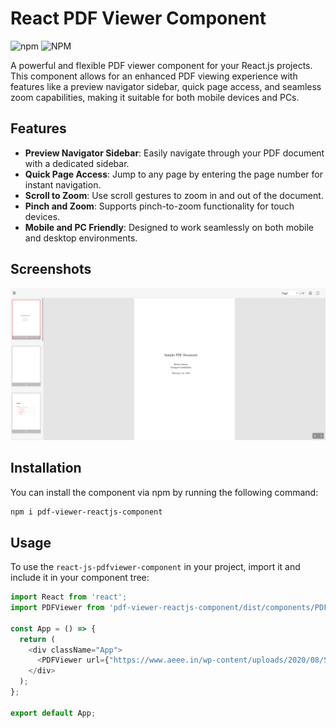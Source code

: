 # React PDF Viewer Component
![npm](https://img.shields.io/npm/v/pdf-viewer-reactjs) ![NPM](https://img.shields.io/npm/l/pdf-viewer-reactjs)

A powerful and flexible PDF viewer component for your React.js projects. This component allows for an enhanced PDF viewing experience with features like a preview navigator sidebar, quick page access, and seamless zoom capabilities, making it suitable for both mobile devices and PCs.

## Features

- **Preview Navigator Sidebar**: Easily navigate through your PDF document with a dedicated sidebar.
- **Quick Page Access**: Jump to any page by entering the page number for instant navigation.
- **Scroll to Zoom**: Use scroll gestures to zoom in and out of the document.
- **Pinch and Zoom**: Supports pinch-to-zoom functionality for touch devices.
- **Mobile and PC Friendly**: Designed to work seamlessly on both mobile and desktop environments.

## Screenshots
![Screenshot 1](images/pdf-viewer.PNG)

## Installation

You can install the component via npm by running the following command:

```bash
npm i pdf-viewer-reactjs-component
```
## Usage

To use the `react-js-pdfviewer-component` in your project, import it and include it in your component tree:

```javascript
import React from 'react';
import PDFViewer from 'pdf-viewer-reactjs-component/dist/components/PDFViewer';

const App = () => {
  return (
    <div className="App">
      <PDFViewer url={"https://www.aeee.in/wp-content/uploads/2020/08/Sample-pdf.pdf"}/>
    </div>
  ); 
};

export default App;
```
